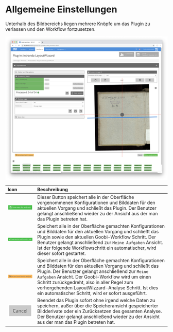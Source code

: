 # Allgemeine Einstellungen

Unterhalb des Bildbereichs liegen mehrere Knöpfe um das Plugin zu verlassen und den Workflow fortzusetzen.

![Buttons zum Verlassen des Plugins unterhalb der Bildanzeige](../../../../.gitbook/assets/layoutwizzard_04.png)

| Icon | Beschreibung |
| :--- | :--- |
| ![](../../../../.gitbook/assets/layoutwizzard_51.png)  | Dieser Button speichert alle in der Oberfläche vorgenommenen Konfigurationen und Bilddaten für den aktuellen Vorgang und schließt das Plugin. Der Benutzer gelangt anschließend wieder zu der Ansicht aus der man das Plugin betreten hat. |
| ![](../../../../.gitbook/assets/layoutwizzard_49.png)  | Speichert alle in der Oberfläche gemachten Konfigurationen und Bilddaten für den aktuellen Vorgang und schließt das Plugin sowie den aktuellen Goobi-Workflow Schritt. Der Benutzer gelangt anschließend zur `Meine Aufgaben` Ansicht. Ist der folgende Workflowschritt ein automatischer, wird dieser sofort gestartet. |
| ![](../../../../.gitbook/assets/layoutwizzard_50.png)  | Speichert alle in der Oberfläche gemachten Konfigurationen und Bilddaten für den aktuellen Vorgang und schließt das Plugin.  Der Benutzer gelangt anschließend zur `Meine Aufgaben` Ansicht. Der Goobi-Workflow wird um einen Schritt zurückgedreht, also in aller Regel zum vorhergehenden LayoutWizzard-Analyse Schritt. Ist dies ein automatischer Schritt, wird er sofort ausgeführt. |
| ![](../../../../.gitbook/assets/layoutwizzard_52.png)  | Beendet das Plugin sofort ohne irgend welche Daten zu speichern, außer über die Speicheransicht gespeicherter Bildderivate oder ein Zurücksetzen des gesamten Analyse. Der Benutzer gelangt anschließend wieder zu der Ansicht aus der man das Plugin betreten hat. |

